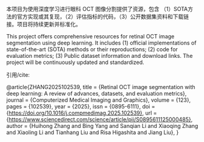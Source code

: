

本项目为使用深度学习进行眼科 OCT 图像分割提供了资源，包含 （1）SOTA方法的官方实现或其复现，（2）评估指标的代码，（3）公开数据集资料和下载链接。项目将持续更新并标准化。


This project offers comprehensive resources for retinal OCT image segmentation using deep learning. It includes (1) official implementations of state-of-the-art (SOTA) methods or their reproductions; (2) code for evaluation metrics; (3) Public dataset information and download links. The project will be continuously updated and standardized.

引用/cite: 

@article{ZHANG2025102539,
title = {Retinal OCT image segmentation with deep learning: A review of advances, datasets, and evaluation metrics},
journal = {Computerized Medical Imaging and Graphics},
volume = {123},
pages = {102539},
year = {2025},
issn = {0895-6111},
doi = {https://doi.org/10.1016/j.compmedimag.2025.102539},
url = {https://www.sciencedirect.com/science/article/pii/S0895611125000485},
author = {Huihong Zhang and Bing Yang and Sanqian Li and Xiaoqing Zhang and Xiaoling Li and Tianhang Liu and Risa Higashita and Jiang Liu},
}
